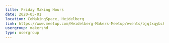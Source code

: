 ```yaml
---
title: Friday Making Hours
date: 2020-05-01
location: CoMakingSpace, Heidelberg
link: https://www.meetup.com/Heidelberg-Makers-Meetup/events/bjqtxqybchbcb/
usergroup: makershd
type: usergroup
---
```

